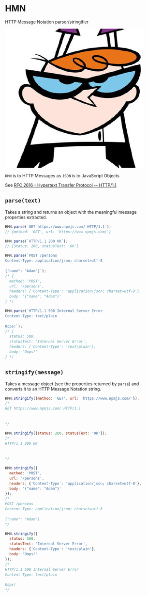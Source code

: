 # HMN
HTTP Message Notation parser/stringifier

![a picture of Dexter](./dexter.jpeg "Logo Title Text 1")

`HMN` is to HTTP Messages as `JSON` is to JavaScript Objects.

See [RFC 2616 - Hypertext Transfer Protocol -- HTTP/1.1](https://tools.ietf.org/html/rfc2616).

## `parse(text)`

Takes a string and returns an object with the meaningful message properties extracted.

```js
HMN.parse(`GET https://www.npmjs.com/ HTTP/1.1`);
// {method: 'GET', url: 'https://www.npmjs.com/'}
```

```js
HMN.parse(`HTTP/1.1 200 OK`);
// {status: 200, statusText: 'OK'}
```

```js
HMN.parse(`POST /persons
Content-Type: application/json; charset=utf-8

{"name": "Adam"}`);
/* {
  method: 'POST',
  url: '/persons',
  headers: {'Content-Type': 'application/json; charset=utf-8'},
  body: '{"name": "Adam"}'
} */
```

```js
HMN.parse(`HTTP/1.1 500 Internal Server Error
Content-Type: text/plain

Oops!`);
/* {
  status: 500,
  statusText: 'Internal Server Error',
  headers: {'Content-Type': 'text/plain'},
  body: 'Oops!'
} */
```

## `stringify(message)`

Takes a message object (see the properties returned by `parse`) and converts it to an HTTP Message Notation string.

```js
HMN.stringify({method: 'GET', url: 'https://www.npmjs.com/'});
/*
GET https://www.npmjs.com/ HTTP/1.1


*/
```

```js
HMN.stringify({status: 200, statusText: 'OK'});
/*
HTTP/1.1 200 OK


*/
```

```js
HMN.stringify({
  method: 'POST',
  url: '/persons',
  headers: {'Content-Type': 'application/json; charset=utf-8'},
  body: '{"name": "Adam"}'
});
/*
POST /persons
Content-Type: application/json; charset=utf-8

{"name": "Adam"}
*/
```

```js
HMN.stringify({
  status: 500,
  statusText: 'Internal Server Error',
  headers: {'Content-Type': 'text/plain'},
  body: 'Oops!'
});
/*
HTTP/1.1 500 Internal Server Error
Content-Type: text/plain

Oops!
*/
```